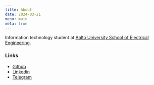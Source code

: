 ```yaml
---
title: About
date: 2024-03-21
menu: main
meta: true
---
```


Information technology student at [Aalto University School of Electrical Engineering](https://www.aalto.fi/en/school-of-electrical-engineering).

### Links

- [Github](https://github.com/dennis-magnusson)
- [Linkedin](https://www.linkedin.com/in/dennis-magnusson-b17949231/)
- [Telegram](https://t.me/dennismag)
